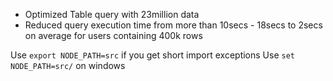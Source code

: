 - Optimized Table query with 23million data
- Reduced query execution time from more than 10secs - 18secs to 2secs on average for users containing 400k rows

Use ``export NODE_PATH=src`` if you get short import exceptions
Use ``set NODE_PATH=src/`` on windows